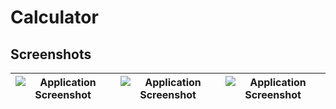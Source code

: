 # Calculator
## **Screenshots**
| ![Application Screenshot](calcilatorimg/img1.png) | ![Application Screenshot](calcilatorimg/img2.png) | ![Application Screenshot](calcilatorimg/img3.png) |
|---------------------------------------------------|---------------------------------------------------|---------------------------------------------------|

